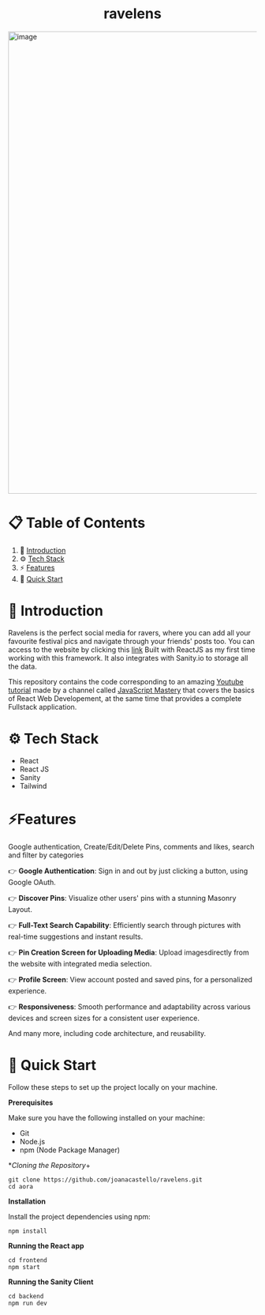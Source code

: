 <h1 align="center">ravelens</h1>

<img width="936" alt="image" src="https://github.com/joanacastello/ravelens/assets/43773717/4bf52ec2-63f8-4d10-aa81-8456a1856be2">



# 📋 Table of Contents

1. 🤖 [Introduction](#introduction)
2. ⚙️ [Tech Stack](#tech-stack)
3. ⚡ [Features](#features)
4. 🤸 [Quick Start]()


# 🤖 Introduction
Ravelens is the perfect social media for ravers, where you can add all your favourite festival pics and navigate through your friends' posts too. You can access to the website by clicking this [link](http://ravelens.netlify.app) Built with ReactJS as my first time working with this framework. It also integrates with Sanity.io to storage all the data.

This repository contains the code corresponding to an amazing [Youtube tutorial](https://www.youtube.com/watch?v=XxXyfkrP298&t=19549s&ab_channel=JavaScriptMastery) made by a channel called [JavaScript Mastery](https://www.youtube.com/@javascriptmastery/videos) that covers the basics of React Web Developement, at the same time that provides a complete Fullstack application.

# ⚙️ Tech Stack
- React
- React JS
- Sanity
- Tailwind

# ⚡Features

Google authentication, Create/Edit/Delete Pins, comments and likes, search and filter by categories

👉 **Google Authentication**: Sign in and out by just clicking a button, using Google OAuth.

👉 **Discover Pins**: Visualize other users' pins with a stunning Masonry Layout.

👉 **Full-Text Search Capability**: Efficiently search through pictures with real-time suggestions and instant results.

👉 **Pin Creation Screen for Uploading Media**: Upload imagesdirectly from the website with integrated media selection.

👉 **Profile Screen**: View account posted and saved pins, for a personalized experience.

👉 **Responsiveness**: Smooth performance and adaptability across various devices and screen sizes for a consistent user experience.


And many more, including code architecture, and reusability.

# 🤸 Quick Start
Follow these steps to set up the project locally on your machine.

**Prerequisites**

Make sure you have the following installed on your machine:

- Git
- Node.js
- npm (Node Package Manager)

**Cloning the Repository*+
```
git clone https://github.com/joanacastello/ravelens.git
cd aora
```
**Installation**

Install the project dependencies using npm:
```
npm install
```

**Running the React app**
```
cd frontend
npm start
```

**Running the Sanity Client**
```
cd backend
npm run dev
```


